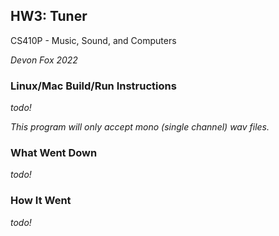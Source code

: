 ## HW3: Tuner

CS410P - Music, Sound, and Computers

*Devon Fox 2022*
### Linux/Mac Build/Run Instructions

*todo!* 

*This program will only accept mono (single channel) wav files.*

### What Went Down

*todo!*

###  How It Went

*todo!* 